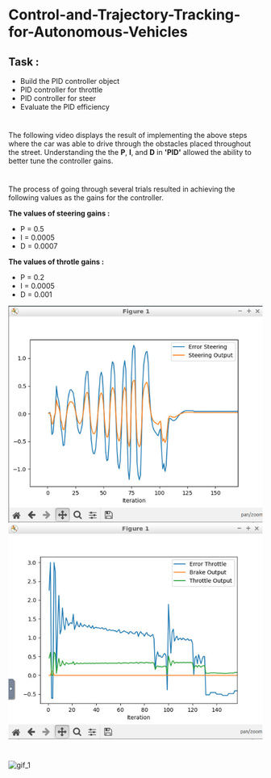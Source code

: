 # Control-and-Trajectory-Tracking-for-Autonomous-Vehicles
## **Task :**
* Build the PID controller object
* PID controller for throttle
* PID controller for steer
* Evaluate the PID efficiency
#
The following video displays the result of implementing the above steps where the car was able to drive through the obstacles placed throughout the street. Understanding the the **P**, **I**, and **D** in **'PID'** allowed the ability to better tune the controller gains.
#
The process of going through several trials resulted in achieving the following values as the gains for the controller.

**The values of steering gains :**
* P = 0.5
* I = 0.0005
* D = 0.0007

**The values of throtle gains :**
* P = 0.2
* I = 0.0005
* D = 0.001

![graph_1](https://github.com/DishaJr/Control-and-Trajectory-Tracking-for-Autonomous-Vehicles/blob/main/Screenshot%20from%202023-05-05%2018-52-05.png)
![graph_2](https://github.com/DishaJr/Control-and-Trajectory-Tracking-for-Autonomous-Vehicles/blob/main/Screenshot%20from%202023-05-05%2018-53-13.png)
#
![gif_1](https://github.com/DishaJr/Control-and-Trajectory-Tracking-for-Autonomous-Vehicles/blob/main/ezgif.com-video-to-gif%20(3).gif)
